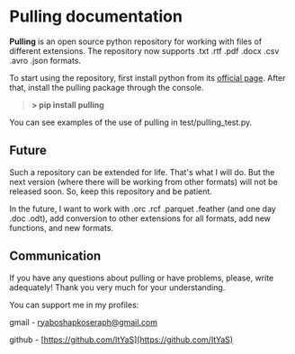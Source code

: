 # Pulling documentation
**Pulling** is an open source python repository for working with files of different extensions. 
The repository now supports .txt .rtf .pdf .docx .csv .avro .json formats.

To start using the repository, first install python from its [official page](https://www.python.org/downloads/). 
After that, install the pulling package through the console.

> **> pip install pulling**
 
You can see examples of the use of pulling in test/pulling_test.py.

## Future
Such a repository can be extended for life. That's what I will do. 
But the next version (where there will be working from other formats) will not be released soon. 
So, keep this repository and be patient.

In the future, I want to work with .orc .rcf .parquet .feather (and one day .doc .odt), add conversion to other extensions for all formats, add new functions, and new formats.

## Communication
If you have any questions about pulling or have problems, please, write adequately! Thank you very much for your understanding.

You can support me in my profiles:

gmail - ryaboshapkoseraph@gmail.com

github - [https://github.com/ItYaS](https://github.com/ItYaS)